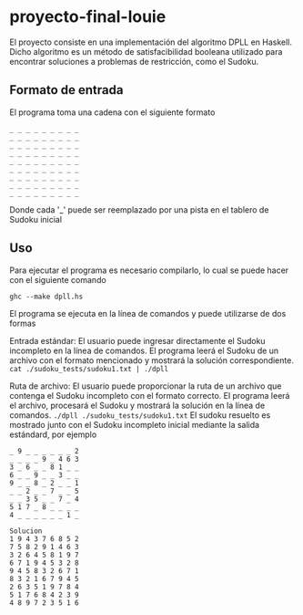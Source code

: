 # proyecto-final-louie

El proyecto consiste en una implementación del algoritmo DPLL en Haskell. Dicho algoritmo es un método de satisfacibilidad booleana utilizado para encontrar soluciones a problemas de restricción, como el Sudoku.
## Formato de entrada 
El programa toma una cadena con el siguiente formato

```
_ _ _ _ _ _ _ _ _
_ _ _ _ _ _ _ _ _
_ _ _ _ _ _ _ _ _
_ _ _ _ _ _ _ _ _
_ _ _ _ _ _ _ _ _
_ _ _ _ _ _ _ _ _
_ _ _ _ _ _ _ _ _
_ _ _ _ _ _ _ _ _
_ _ _ _ _ _ _ _ _
```
Donde cada '\_' puede ser reemplazado por una pista en el tablero de Sudoku inicial

## Uso 
Para ejecutar el programa es necesario compilarlo, lo cual se puede hacer con el siguiente comando

```
ghc --make dpll.hs
```
El programa se ejecuta en la línea de comandos y puede utilizarse de dos formas

Entrada estándar: El usuario puede ingresar directamente el Sudoku incompleto en la línea de comandos. El programa leerá el Sudoku de un archivo con el formato mencionado y mostrará la solución correspondiente.
    ```
    cat ./sudoku_tests/sudoku1.txt | ./dpll
    ```

Ruta de archivo: El usuario puede proporcionar la ruta de un archivo que contenga el Sudoku incompleto con el formato correcto. El programa leerá el archivo, procesará el Sudoku y mostrará la solución en la línea de comandos.
    ```
    ./dpll ./sudoku_tests/sudoku1.txt
    ```
El sudoku resuelto es mostrado junto con el Sudoku incompleto inicial mediante la salida estándard, por ejemplo

```
_ 9 _ _ _ _ _ _ 2
_ _ _ _ 9 _ 4 6 3
3 _ 6 _ _ 8 1 _ _
6 _ _ 9 _ _ 3 _ _
9 _ _ 8 _ 2 _ _ 1
_ _ 2 _ _ 7 _ _ 5
_ _ 3 5 _ _ 7 _ 4
5 1 7 _ 8 _ _ _ _
4 _ _ _ _ _ _ 1 _

Solucion
1 9 4 3 7 6 8 5 2
7 5 8 2 9 1 4 6 3
3 2 6 4 5 8 1 9 7
6 7 1 9 4 5 3 2 8
9 4 5 8 3 2 6 7 1
8 3 2 1 6 7 9 4 5
2 6 3 5 1 9 7 8 4
5 1 7 6 8 4 2 3 9
4 8 9 7 2 3 5 1 6
```
    
